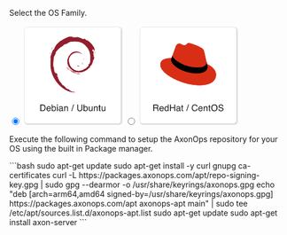 Select the OS Family. 

<label>
  <input type="radio" id="Debian" name="osFamily" onChange="selectOS()" checked=true />
  <img src="/get_started/debian.png" class="skip-lightbox" width="180px">
</label>
<label>
  <input type="radio" id="RedHat" name="osFamily" onChange="selectOS()" />
  <img src="/get_started/red_hat.png" class="skip-lightbox" width="180px">
</label>

Execute the following command to setup the AxonOps repository for your OS using the built in Package manager.

<div id="DebianDiv" class="os">
  ```bash
  sudo apt-get update
  sudo apt-get install -y curl gnupg ca-certificates
  curl -L https://packages.axonops.com/apt/repo-signing-key.gpg | sudo gpg --dearmor -o /usr/share/keyrings/axonops.gpg
  echo "deb [arch=arm64,amd64 signed-by=/usr/share/keyrings/axonops.gpg] https://packages.axonops.com/apt axonops-apt main" | sudo tee /etc/apt/sources.list.d/axonops-apt.list
  sudo apt-get update
  sudo apt-get install axon-server
  ```
</div>

<div id="RedHatDiv" class="os" style="display:none">
  ```bash
  sudo tee /etc/yum.repos.d/axonops-yum.repo << EOL
  [axonops-yum]
  name=axonops-yum
  baseurl=https://packages.axonops.com/yum/
  enabled=1
  repo_gpgcheck=0
  gpgcheck=0
  EOL
  sudo yum install axon-server
  ```
</div>